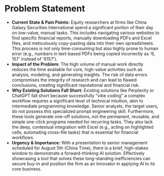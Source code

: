 # Problem Statement
* **Current State & Pain Points:** Equity researchers at firms like China Galaxy Securities International spend a significant portion of their day on low-value, manual tasks. This includes navigating various websites to find specific financial reports, manually downloading PDFs and Excel files, and meticulously copy-pasting data into their own spreadsheets. This process is not only time-consuming but also highly prone to human error (e.g., numbers in text-based PDFs being copied incorrectly as '6, 157' instead of '6157').
* **Impact of the Problem:** The high volume of manual work directly reduces the time available for core, high-value activities such as analysis, modeling, and generating insights. The risk of data errors compromises the integrity of research and can lead to flawed conclusions, creating significant reputational and financial risk.
* **Why Existing Solutions Fall Short:** Existing solutions like Perplexity or ChatGPT fall short because successfully "vibe coding" a complex workflow requires a significant level of technical intuition, akin to intermediate programming knowledge. Senior analysts, the target users, do not possess this specialized prompt engineering skill. Furthermore, these tools generate one-off solutions, not the permanent, reusable, and simple one-click programs needed for recurring tasks. They also lack the deep, contextual integration with Excel (e.g., acting on highlighted cells, automating cross-file tasks) that is essential for financial workflows.
* **Urgency & Importance:** With a presentation to senior management scheduled for August 5th (China Time), there is a brief, high-stakes window to demonstrate a forward-thinking AI solution. Effectively showcasing a tool that solves these long-standing inefficiencies can secure buy-in and position the firm as an innovator in applying AI to its core business.
